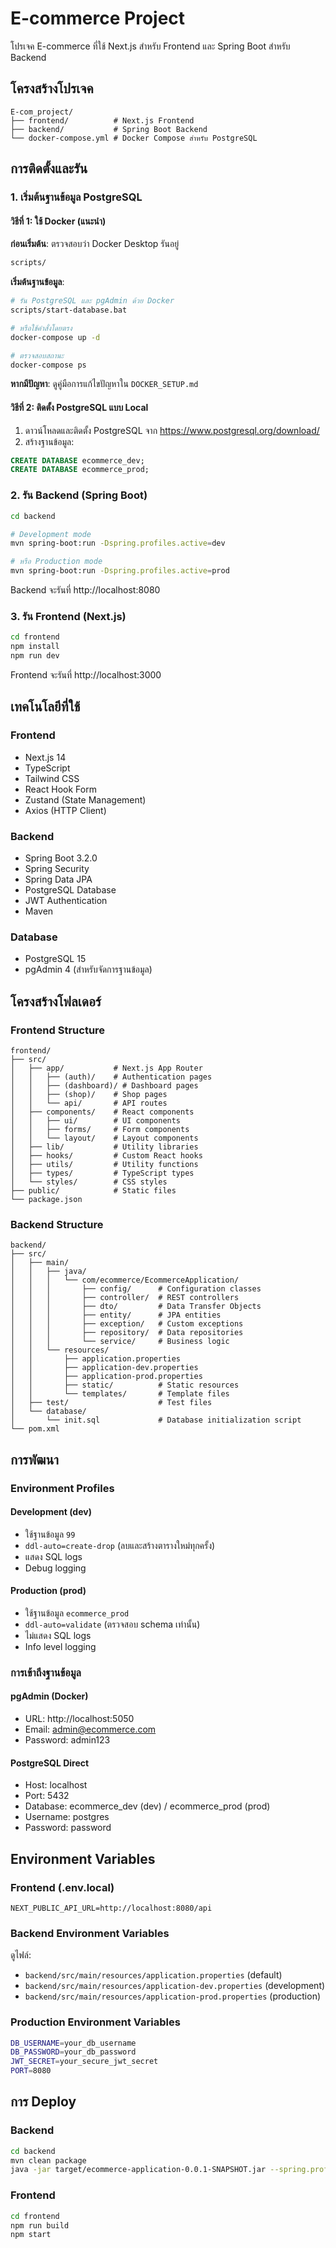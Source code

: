 # E-commerce Project

โปรเจค E-commerce ที่ใช้ Next.js สำหรับ Frontend และ Spring Boot สำหรับ Backend

## โครงสร้างโปรเจค

```
E-com_project/
├── frontend/          # Next.js Frontend
├── backend/           # Spring Boot Backend
└── docker-compose.yml # Docker Compose สำหรับ PostgreSQL
```

## การติดตั้งและรัน

### 1. เริ่มต้นฐานข้อมูล PostgreSQL

#### วิธีที่ 1: ใช้ Docker (แนะนำ)

**ก่อนเริ่มต้น**: ตรวจสอบว่า Docker Desktop รันอยู่
```bash
scripts/

```

**เริ่มต้นฐานข้อมูล**:
```bash
# รัน PostgreSQL และ pgAdmin ด้วย Docker
scripts/start-database.bat

# หรือใช้คำสั่งโดยตรง
docker-compose up -d

# ตรวจสอบสถานะ
docker-compose ps
```

**หากมีปัญหา**: ดูคู่มือการแก้ไขปัญหาใน `DOCKER_SETUP.md`

#### วิธีที่ 2: ติดตั้ง PostgreSQL แบบ Local
1. ดาวน์โหลดและติดตั้ง PostgreSQL จาก https://www.postgresql.org/download/
2. สร้างฐานข้อมูล:
```sql
CREATE DATABASE ecommerce_dev;
CREATE DATABASE ecommerce_prod;
```

### 2. รัน Backend (Spring Boot)

```bash
cd backend

# Development mode
mvn spring-boot:run -Dspring.profiles.active=dev

# หรือ Production mode
mvn spring-boot:run -Dspring.profiles.active=prod
```

Backend จะรันที่ http://localhost:8080

### 3. รัน Frontend (Next.js)

```bash
cd frontend
npm install
npm run dev
```

Frontend จะรันที่ http://localhost:3000

## เทคโนโลยีที่ใช้

### Frontend
- Next.js 14
- TypeScript
- Tailwind CSS
- React Hook Form
- Zustand (State Management)
- Axios (HTTP Client)

### Backend
- Spring Boot 3.2.0
- Spring Security
- Spring Data JPA
- PostgreSQL Database
- JWT Authentication
- Maven

### Database
- PostgreSQL 15
- pgAdmin 4 (สำหรับจัดการฐานข้อมูล)

## โครงสร้างโฟลเดอร์

### Frontend Structure
```
frontend/
├── src/
│   ├── app/           # Next.js App Router
│   │   ├── (auth)/    # Authentication pages
│   │   ├── (dashboard)/ # Dashboard pages
│   │   ├── (shop)/    # Shop pages
│   │   └── api/       # API routes
│   ├── components/    # React components
│   │   ├── ui/        # UI components
│   │   ├── forms/     # Form components
│   │   └── layout/    # Layout components
│   ├── lib/           # Utility libraries
│   ├── hooks/         # Custom React hooks
│   ├── utils/         # Utility functions
│   ├── types/         # TypeScript types
│   └── styles/        # CSS styles
├── public/            # Static files
└── package.json
```

### Backend Structure
```
backend/
├── src/
│   ├── main/
│   │   ├── java/
│   │   │   └── com/ecommerce/EcommerceApplication/
│   │   │       ├── config/      # Configuration classes
│   │   │       ├── controller/  # REST controllers
│   │   │       ├── dto/         # Data Transfer Objects
│   │   │       ├── entity/      # JPA entities
│   │   │       ├── exception/   # Custom exceptions
│   │   │       ├── repository/  # Data repositories
│   │   │       └── service/     # Business logic
│   │   └── resources/
│   │       ├── application.properties
│   │       ├── application-dev.properties
│   │       ├── application-prod.properties
│   │       ├── static/          # Static resources
│   │       └── templates/       # Template files
│   ├── test/                    # Test files
│   └── database/
│       └── init.sql             # Database initialization script
└── pom.xml
```

## การพัฒนา

### Environment Profiles

#### Development (dev)
- ใช้ฐานข้อมูล `99`
- `ddl-auto=create-drop` (ลบและสร้างตารางใหม่ทุกครั้ง)
- แสดง SQL logs
- Debug logging

#### Production (prod)
- ใช้ฐานข้อมูล `ecommerce_prod`
- `ddl-auto=validate` (ตรวจสอบ schema เท่านั้น)
- ไม่แสดง SQL logs
- Info level logging

### การเข้าถึงฐานข้อมูล

#### pgAdmin (Docker)
- URL: http://localhost:5050
- Email: admin@ecommerce.com
- Password: admin123

#### PostgreSQL Direct
- Host: localhost
- Port: 5432
- Database: ecommerce_dev (dev) / ecommerce_prod (prod)
- Username: postgres
- Password: password

## Environment Variables

### Frontend (.env.local)
```
NEXT_PUBLIC_API_URL=http://localhost:8080/api
```

### Backend Environment Variables
ดูไฟล์:
- `backend/src/main/resources/application.properties` (default)
- `backend/src/main/resources/application-dev.properties` (development)
- `backend/src/main/resources/application-prod.properties` (production)

### Production Environment Variables
```bash
DB_USERNAME=your_db_username
DB_PASSWORD=your_db_password
JWT_SECRET=your_secure_jwt_secret
PORT=8080
```

## การ Deploy

### Backend
```bash
cd backend
mvn clean package
java -jar target/ecommerce-application-0.0.1-SNAPSHOT.jar --spring.profiles.active=prod
```

### Frontend
```bash
cd frontend
npm run build
npm start
```
